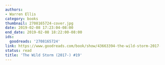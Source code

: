 ```yaml
---
authors:
- Warren Ellis
category: books
thumbnail: 2708165724-cover.jpg
date: 2019-02-08 17:23:04-08:00
end_date: 2019-02-08 18:22:00-08:00
ids:
  goodreads: '2708165724'
link: https://www.goodreads.com/book/show/43663394-the-wild-storm-2017--19
status: read
title: 'The Wild Storm (2017-) #19'
---
```

